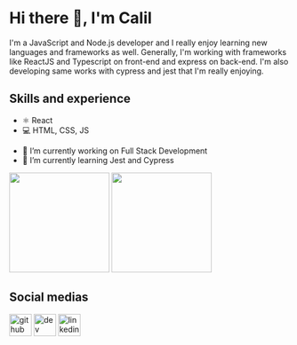 # Hi there 👋, I'm Calil

I'm a JavaScript and Node.js developer and I really enjoy learning new languages and frameworks as well. Generally, I'm working with frameworks like ReactJS and Typescript on front-end and express on back-end. I'm also developing same works with cypress and jest that I'm really enjoying.

## Skills and experience

* ⚛️ React
* 💻 HTML, CSS, JS

- 🔭 I’m currently working on Full Stack Development 
- 🌱 I’m currently learning Jest and Cypress   


<div display="flex" justify-content="space-between">
<img height="180em" src="https://github-readme-stats.vercel.app/api?username=Calil-Silva&show_icons=true&theme=dracula" />
<img height="180em" src="https://github-readme-stats.vercel.app/api/top-langs/?username=Calil-Silva&layout=compact&langs_count=16&theme=dracula" />
</div>

## Social medias

[<img src='https://cdn.jsdelivr.net/npm/simple-icons@3.0.1/icons/github.svg' alt='github' height='40' margin-right='10'>](https://github.com/Calil-Silva)  [<img src='https://cdn.jsdelivr.net/npm/simple-icons@3.0.1/icons/dev-dot-to.svg' alt='dev' height='40'>](https://dev.to/Calil-Silva)  [<img src='https://cdn.jsdelivr.net/npm/simple-icons@3.0.1/icons/linkedin.svg' alt='linkedin' height='40'>](https://www.linkedin.com/in/https://www.linkedin.com/in/calil-renner-silva-33923915a//)
